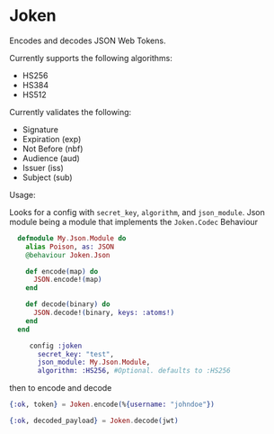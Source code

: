 Joken
=====

Encodes and decodes JSON Web Tokens.

Currently supports the following algorithms:

* HS256
* HS384
* HS512

Currently validates the following:

* Signature
* Expiration (exp)
* Not Before (nbf)
* Audience (aud)
* Issuer (iss)
* Subject (sub)


Usage:

Looks for a config with `secret_key`, `algorithm`, and `json_module`. Json module being a module that implements the `Joken.Codec` Behaviour

```elixir
  defmodule My.Json.Module do
    alias Poison, as: JSON
    @behaviour Joken.Json

    def encode(map) do
      JSON.encode!(map)
    end

    def decode(binary) do
      JSON.decode!(binary, keys: :atoms!)
    end
  end
```

```elixir
     config :joken
       secret_key: "test",
       json_module: My.Json.Module,
       algorithm: :HS256, #Optional. defaults to :HS256
```

then to encode and decode

```elixir
{:ok, token} = Joken.encode(%{username: "johndoe"})

{:ok, decoded_payload} = Joken.decode(jwt)
```
